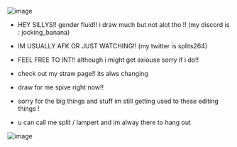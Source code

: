 ![image](https://github.com/SPLITSYWITSY/SPLITSYWITSY/assets/168941633/f698eef0-e435-40fb-8255-dac50450dfee)

   - HEY SILLYS!! gender fluid!! i draw much but not alot tho !! (my discord is : jocking_banana)

  - IM USUALLY AFK OR  JUST WATCHING!! (my twitter is splits264)
       
 - FEEL FREE TO INT!! although i might get axiouse sorry if i do!!

  - check out my straw page!! its alws changing

   - draw for me spive right now!! 

 - sorry for the big things and stuff im still getting used to these editing things !
      
  - u can call me split / lampert and im alway there to hang out

![image](https://github.com/SPLITSYWITSY/SPLITSYWITSY/assets/168941633/dd53d1c6-27e5-4ac3-a0f9-543ab2fa25d1)

   

